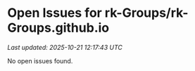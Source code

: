 # Open Issues for rk-Groups/rk-Groups.github.io

*Last updated: 2025-10-21 12:17:43 UTC*

No open issues found.
